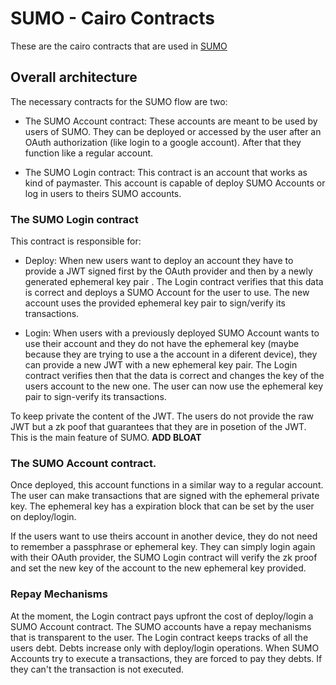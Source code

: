 # SUMO - Cairo Contracts
These are the cairo contracts that are used in [SUMO](sumologin.com)


## Overall architecture
The necessary contracts for the SUMO flow are two:

- The SUMO Account contract: These accounts are meant to be used by users of SUMO. They can be deployed or accessed by the user after an OAuth authorization (like login to a google account). After that they function like a regular account.

- The SUMO Login contract: This contract is an account that works as kind of paymaster. This account is capable of deploy SUMO Accounts or log in users to theirs SUMO accounts. 


### The SUMO Login contract
This contract is responsible for:

- Deploy: When new users want to deploy an account they have to provide a JWT signed first by the OAuth provider and then by a newly generated  ephemeral key pair . The Login contract verifies that this data is correct and deploys a SUMO Account for the user to use. The new account uses the provided ephemeral  key pair to sign/verify its transactions.

- Login: When users with a previously deployed SUMO Account wants to use their account and they do not have the ephemeral key (maybe because they are trying to use a the account in a diferent device), they can provide a new JWT with a new ephemeral key pair. The Login contract verifies then that the data is correct and changes the key of the users account to the new one. The user can now use the ephemeral key pair to sign-verify its transactions.

To keep private the content of the JWT. The users do not provide the raw JWT but a zk poof that guarantees that they are in posetion of the JWT. This is the main feature of SUMO.  **ADD BLOAT**

### The SUMO Account contract.
Once deployed, this account functions in a similar way to a regular account. The user can make transactions that are signed with the ephemeral private key. The ephemeral key has a expiration block that can be set by the user on deploy/login.

If the users want to use theirs account in another device, they do not need to remember a passphrase or ephemeral key. They can simply login again with their OAuth provider, the SUMO Login contract will verify the zk proof and set the new key of the account to the new ephemeral key provided.

### Repay Mechanisms
At the moment, the Login contract pays upfront the cost of deploy/login a SUMO Account contract. The SUMO accounts have a repay mechanisms that is transparent to the user. The Login contract keeps tracks of all the users debt. Debts increase only with deploy/login operations. When SUMO Accounts try to execute a transactions, they are forced to pay they debts. If they can't the transaction is not executed.

